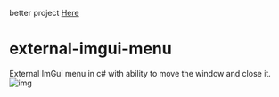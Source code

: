 better project [Here](https://github.com/byte-0x74/NervUI)
# external-imgui-menu
External ImGui menu in c# with ability to move the window and close it. 
![img](https://cdn.discordapp.com/attachments/1036304864638156873/1038117619351425126/image.png)
